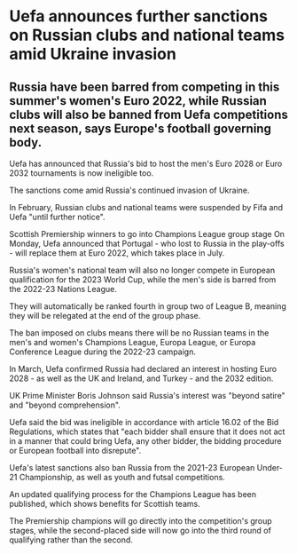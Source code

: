 # Uefa announces further sanctions on Russian clubs and national teams amid Ukraine invasion

## Russia have been barred from competing in this summer's women's Euro 2022, while Russian clubs will also be banned from Uefa competitions next season, says Europe's football governing body.

Uefa has announced that Russia's bid to host the men's Euro 2028 or Euro 2032 tournaments is now ineligible too.

The sanctions come amid Russia's continued invasion of Ukraine.

In February, Russian clubs and national teams were suspended by Fifa and Uefa "until further notice".

Scottish Premiership winners to go into Champions League group stage
On Monday, Uefa announced that Portugal - who lost to Russia in the play-offs - will replace them at Euro 2022, which takes place in July.

Russia's women's national team will also no longer compete in European qualification for the 2023 World Cup, while the men's side is barred from the 2022-23 Nations League.

They will automatically be ranked fourth in group two of League B, meaning they will be relegated at the end of the group phase.

The ban imposed on clubs means there will be no Russian teams in the men's and women's Champions League, Europa League, or Europa Conference League during the 2022-23 campaign.

In March, Uefa confirmed Russia had declared an interest in hosting Euro 2028 - as well as the UK and Ireland, and Turkey - and the 2032 edition.

UK Prime Minister Boris Johnson said Russia's interest was "beyond satire" and "beyond comprehension".

Uefa said the bid was ineligible in accordance with article 16.02 of the Bid Regulations, which states that "each bidder shall ensure that it does not act in a manner that could bring Uefa, any other bidder, the bidding procedure or European football into disrepute".

Uefa's latest sanctions also ban Russia from the 2021-23 European Under-21 Championship, as well as youth and futsal competitions.

An updated qualifying process for the Champions League has been published, which shows benefits for Scottish teams.

The Premiership champions will go directly into the competition's group stages, while the second-placed side will now go into the third round of qualifying rather than the second.